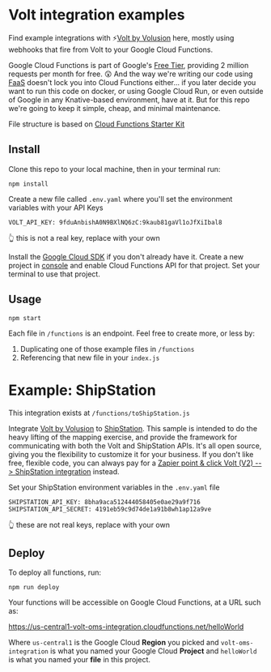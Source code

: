 # Volt integration examples

Find example integrations with ⚡️[Volt by Volusion](https://www.volusion.com/volt) here, mostly using webhooks that fire from Volt to your Google Cloud Functions.

Google Cloud Functions is part of Google's [Free Tier](https://cloud.google.com/free), providing 2 million requests per month for free. 😲 And the way we're writing our code using [FaaS](https://github.com/GoogleCloudPlatform/functions-framework-nodejs) doesn't lock you into Cloud Functions either… if you later decide you want to run this code on docker, or using Google Cloud Run, or even outside of Google in any Knative-based environment, have at it. But for this repo we're going to keep it simple, cheap, and minimal maintenance.

File structure is based on [Cloud Functions Starter Kit](https://github.com/volusion/cloud-functions-hello-world)

## Install

Clone this repo to your local machine, then in your terminal run:

```shell
npm install
```

Create a new file called `.env.yaml` where you'll set the environment variables with your API Keys
```shell
VOLT_API_KEY: 9fduAnbishA0N9BXlNQ6zC:9kaub81gaVl1oJfXiIbal8
```
👆 this is not a real key, replace with your own

Install the [Google Cloud SDK](https://cloud.google.com/sdk) if you don't already have it. Create a new project in [console](http://console.cloud.google.com/) and enable Cloud Functions API for that project. Set your terminal to use that project. 

## Usage

```shell
npm start
```

Each file in `/functions` is an endpoint. Feel free to create more, or less by:

1. Duplicating one of those example files in `/functions`
2. Referencing that new file in your `index.js`

# Example: ShipStation

This integration exists at `/functions/toShipStation.js`

Integrate [Volt by Volusion](https://volusion.com/volt) to [ShipStation](https://www.shipstation.com). This sample is intended to do the heavy lifting of the mapping exercise, and provide the framework for communicating with both the Volt and ShipStation APIs. It's all open source, giving you the
flexibility to customize it for your business. If you don't like free, flexible code, you can always pay for a [Zapier point & click Volt (V2) --> ShipStation integration](https://zapier.com/apps/shipstation/integrations/volusion/21127/create-new-shipstation-orders-from-new-volusion-orders) instead.

Set your ShipStation environment variables in the `.env.yaml` file
```shell
SHIPSTATION_API_KEY: 8bha9aca512444058405e0ae29a9f716
SHIPSTATION_API_SECRET: 4191eb59c9d74de1a91b8wh1ap12a9ve
```
👆 these are not real keys, replace with your own

## Deploy

To deploy all functions, run:

```shell
npm run deploy
```

Your functions will be accessible on Google Cloud Functions, at a URL such as:

https://us-central1-volt-oms-integration.cloudfunctions.net/helloWorld

Where `us-central1` is the Google Cloud **Region** you picked and `volt-oms-integration` is what you named your Google Cloud **Project** and `helloWorld` is what you named your **file** in this project.